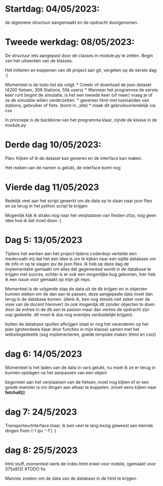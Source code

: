# Startdag: 04/05/2023:
de algemene structuur aangemaakt en de opdracht doorgenomen.

# Tweede werkdag: 08/05/2023:

De structuur iets aangepast door de classes in module.py te zetten. Begin van het uitwerken van de klasses. 

Het initieren en koppenen van dit project aan git, vergeten op de eerste dag :( 

Momenteel is de todo-list als volgt:
    * Creeër of download de json dataset (4200 fietsen, 309 Stations, 55k users)
    * Wanneer het programma de eerste keer runt begint de simulatie, is het een tweede keer (of meer) vraag je of ze de simulatie willen verderzetten.
    * genereer html met toestanden van stations, gebruiker of fiets. (komt in _site)
    * maak dit gebruiksvriendelijk via css

In princiepe is de backbone van het programma klaar, zijnde de klasse in de module.py

# Derde dag 10/05/2023:

Plan: Kijken of ik de dataset kan generen en de interface kan maken.

Het maken van de namen is gelukt, de interface komt nog

# Vierde dag 11/05/2023

Redelijk veel aan het script gewerkt om de data op te slaan naar json files en ze terug in het python script te krijgen

Mogenlijk kijk ik straks nog naar het verplaatsen van fiesten ofzo, nog geen idee hoe ik dat moet doen :(

# Dag 5: 13/05/2023

Tijdens het werken aan het project tijdens coderdojo vertelde een medecoath mij dat het een idee is om te kijken naar een sqlite database om de info in op te slagen ipv de json files. Ik heb op deze dag de implementatie gemaakt om alles dat gegenereed wordt in de database te krijgen met succes, echter is er ook een mogenlijke bug gekomen, hier heb ik een issue voor gemaakt op mijn git repo. 

Momenteel is de volgende stap de data uit de db krijgen en in objecten kunnen steken om de dan aan te passen, deze aangepaste data moet dan terug in de database komen. (denk ik, ben nog steeds niet zeker over de visie van de docent hierover) (is ook mogenlijk dit zonder objecten te doen door de entree in de db aan te passen maar dan verlies de opdracht zijn oop gedeelte. dit moet ik dus nog eventjes verduidelijkt krijgen).

buiten de database spullen afkrijgen staat er nog het veranderen op het plan (grotendeels klaar door functies in mijn klasse) samen met het websitegedeelte (ssg implementeren, goede template maken (html en css))

# dag 6: 14/05/2023

Momenteel is het laden van de data in vars gelukt, nu moet ik ze er terug in kunnen opslagen na het aanpassen van een object

begonnen aan het verplaatsen van de fietsen, moet nog kijken of er een goede mannier is om dingen aan elkaar te koppelen. (moet eens kijken naar **fetchall()**)

# dag 7: 24/5/2023

TransporteurInterface klaar, ik ben veel te lang bezig geweest aan kleinde dingen fixen (-1 ipv '-1') :(

# dag 8: 25/5/2023

html stuff, momenteel werk de index.html enkel voor mobile, (gemaakt voor 375x812) #TODO fix

Mannier zoeken om de data van de database in de html te krijgen.
